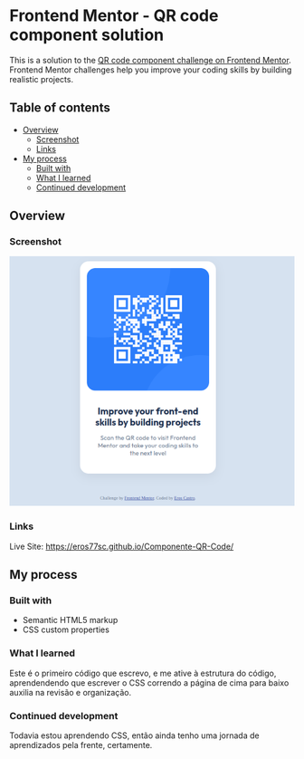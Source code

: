 # Frontend Mentor - QR code component solution

This is a solution to the [QR code component challenge on Frontend Mentor](https://www.frontendmentor.io/challenges/qr-code-component-iux_sIO_H). Frontend Mentor challenges help you improve your coding skills by building realistic projects. 

## Table of contents

- [Overview](#overview)
  - [Screenshot](#screenshot)
  - [Links](#links)
- [My process](#my-process)
  - [Built with](#built-with)
  - [What I learned](#what-i-learned)
  - [Continued development](#continued-development)


## Overview

### Screenshot

![](./screenshot-solução.png)

### Links

Live Site: https://eros77sc.github.io/Componente-QR-Code/

## My process

### Built with

- Semantic HTML5 markup
- CSS custom properties

### What I learned

Este é o primeiro código que escrevo, e me ative à estrutura do código, aprendendendo que escrever o CSS correndo a página de cima para baixo auxilia na revisão e organização.  


### Continued development

Todavia estou aprendendo CSS, então ainda tenho uma jornada de aprendizados pela frente, certamente.

